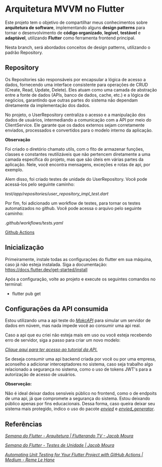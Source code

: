 # Arquitetura MVVM no Flutter

Este projeto tem o objetivo de compartilhar meus conhecimentos sobre **arquitetura de software**,  implementando alguns **design patterns** para tornar o desenvolvimento de **código organizado**, **legível**, **testável** e **adaptável**, utilizando **Flutter** como ferramenta frontend principal.

Nesta branch, será abordados conceitos de design patterns, utilizando o padrão Repository.

## Repository

Os Repositories são responsáveis por encapsular a lógica de acesso a dados, fornecendo uma interface consistente para operações de CRUD (Create, Read, Update, Delete). Eles atuam como uma camada de abstração entre a fonte de dados (APIs, banco de dados, cache, etc.) e a lógica de negócios, garantindo que outras partes do sistema não dependam diretamente da implementação dos dados.

No projeto, o UserRepository centraliza o acesso e a manipulação dos dados de usuários, intermediando a comunicação com a API por meio do ClientService. Ele garante que os dados externos sejam corretamente enviados, processados e convertidos para o modelo interno da aplicação. 

**Observação**

Foi criado o diretório chamato utils, com o fito de armazenar funções, classes e constantes reutilizáveis que não pertencem diretamente a uma camada específica do projeto, mas que são úteis em várias partes da aplicação. Nele, você encontra mensagens, exceções e rotas de api, por exemplo.

Alem disso, foi criado testes de unidade do UserRepository. Você pode acessá-los pelo seguinte caminho:

*test/app/repositories/user_repository_impl_test.dart*

Por fim, foi adicionado um workflow de testes, para tornar os testes automatizados no github. Você pode acessa o arquivo pelo seguinte caminho: 

*.github/workflows/tests.yaml*

[Github Actions](https://github.com/lazaroalexandre/arquitetura_mvvm_flutter/actions/)


## Inicialização

Primeiramente, instale todas as configurações do flutter em sua máquina, caso já não esteja instalada. Siga a documentação: https://docs.flutter.dev/get-started/install

Após a configuração, volte ao projeto e execute os seguintes comandos no terminal:

- flutter pub get

## Configurações da API consumida

Estou utilizando uma a api teste do *[MokcAPI](https://mockapi.io/projects)* para simular um servidor de dados em núvem, mas nada impede você ao consumir uma api real.

Caso a api que eu criei não esteja mais em uso ou você esteja recebendo erro de servidor, siga a passo para criar um novo modelo:

*[Clique aqui para ter acesso ao tutorial da API.](https://docs.google.com/document/d/1hETCFD5Gb_KqaWgA68qNwBnRrxrzVkEvkjbI-jjYws0/edit?usp=sharing)*

Se deseja consumir uma api backend criada por você ou por uma empresa, aconselho a adicionar interceptadores no sistema, caso seja trabalho algo relacionado a segurança no sistema, como o uso de tokens JWT's para a autorização de acesso de usuários. 

**Observeção:**

Não é ideal deixar dados sensíveis público no frontend, como o de endpoits de uma api, já que compromete a segurança do sistema. Estou deixando público apenas por fins educacionais. Dessa forma, caso queira deixar seu sistema mais protegido, indico o uso do pacote *[envied](https://pub.dev/packages/envied)* e *[envied_generator](https://pub.dev/packages/envied_generator)*.

## Referências

*[Semana do Flutter - Arquitetura | Flutterando TV - Jacob Moura](https://www.youtube.com/watch?v=8lqj7YQ71lo&list=PLlBnICoI-g-c_ZIHqzQjg5E4Re92-qYXn)*

*[Semana do Flutter - Testes de Unidade | Jacob Moura](https://www.youtube.com/watch?v=zlYQe-9QMug&list=PLlBnICoI-g-etEtbvgDnO40SYKOSktCj4)*

*[Automating Unit Testing for Your Flutter Project with GitHub Actions | Medium - Reme Le Hane](https://remelehane.medium.com/automating-unit-testing-for-your-flutter-project-with-github-actions-8b18f30a65fa)*